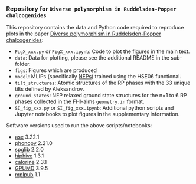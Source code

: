 ### Repository for `Diverse polymorphism in Ruddelsden-Popper chalcogenides`

This repository contains the data and Python code required to reproduce plots in the paper [Diverse polymorphism in Ruddelsden-Popper chalcogenides]():

 - `FigX_xxx.py` or `FigX_xxx.ipynb`: Code to plot the figures in the main text.
 - `data`: Data for plotting, please see the additional README in the sub-folder.
 - `figs`: Figures which are produced
 - `model`: MLIPs (specifically [NEPs](https://gpumd.org/index.html)) trained using the HSE06 functional.
 - `tilt_structures`: Atomic structures of the RP phases with the 33 unique tilts defined by Aleksandrov.
 - `ground_states`: NEP relaxed ground state structures for the n=1 to 6 RP phases collected in the FHI-aims `geometry.in` format.
 - `SI_fig_xxx.py` or `SI_fig_xxx.ipynb`: Additional python scripts and Jupyter notebooks to plot figures in the supplementary information.

Software versions used to run the above scripts/notebooks:

- [ase](https://wiki.fysik.dtu.dk/ase/)       3.22.1
- [phonopy](https://phonopy.github.io/phonopy)   2.21.0
- [spglib](https://spglib.readthedocs.io/en/stable/)    2.2.0
- [hiphive](https://hiphive.materialsmodeling.org/)   1.3.1
- [calorine](https://calorine.materialsmodeling.org/)  2.3.1
- [GPUMD](https://gpumd.org/)     3.9.5
- [mplpub](https://gitlab.com/materials-modeling/mplpub) 1.1

